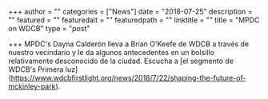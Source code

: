 +++
author = ""
categories = ["News"]
date = "2018-07-25"
description = ""
featured = ""
featuredalt = ""
featuredpath = ""
linktitle = ""
title = "MPDC on WDCB"
type = "post"

+++ 
MPDC's Dayna Calderón lleva a Brian O'Keefe de WDCB a través de nuestro vecindario y le da algunos antecedentes en un bolsillo relativamente desconocido de la ciudad. Escucha a [el segmento de WDCB's Primera luz] (https://www.wdcbfirstlight.org/news/2018/7/22/shaping-the-future-of-mckinley-park).